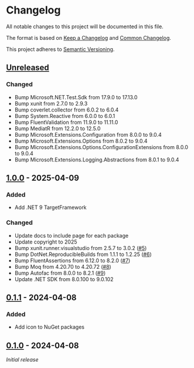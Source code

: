 # Changelog

All notable changes to this project will be documented in this file.

The format is based on [Keep a Changelog](https://keepachangelog.com/en/1.0.0/) and [Common Changelog](
https://common-changelog.org/).

This project adheres to [Semantic Versioning](https://semver.org/spec/v2.0.0.html).

## [Unreleased]

### Changed

- Bump Microsoft.NET.Test.Sdk from 17.9.0 to 17.13.0
- Bump xunit from 2.7.0 to 2.9.3
- Bump coverlet.collector from 6.0.2 to 6.0.4
- Bump System.Reactive from 6.0.0 to 6.0.1
- Bump FluentValidation from 11.9.0 to 11.11.0
- Bump MediatR from 12.2.0 to 12.5.0
- Bump Microsoft.Extensions.Configuration from 8.0.0 to 9.0.4
- Bump Microsoft.Extensions.Options from 8.0.2 to 9.0.4
- Bump Microsoft.Extensions.Options.ConfigurationExtensions from 8.0.0 to 9.0.4
- Bump Microsoft.Extensions.Logging.Abstractions from 8.0.1 to 9.0.4

## [1.0.0] - 2025-04-09

### Added

- Add .NET 9 TargetFramework

### Changed

- Update docs to include page for each package
- Update copyright to 2025
- Bump xunit.runner.visualstudio from 2.5.7 to 3.0.2 ([#5](https://github.com/xtracked/staples-dotnet/pull/5))
- Bump DotNet.ReproducibleBuilds from 1.1.1 to 1.2.25 ([#6](https://github.com/xtracked/staples-dotnet/pull/6))
- Bump FluentAssertions from 6.12.0 to 8.2.0 ([#7](https://github.com/xtracked/staples-dotnet/pull/7))
- Bump Moq from 4.20.70 to 4.20.72 ([#8](https://github.com/xtracked/staples-dotnet/pull/8))
- Bump Autofac from 8.0.0 to 8.2.1 ([#9](https://github.com/xtracked/staples-dotnet/pull/9))
- Update .NET SDK from 8.0.100 to 9.0.102

## [0.1.1] - 2024-04-08

### Added

- Add icon to NuGet packages

## [0.1.0] - 2024-04-08

*Initial release*

[unreleased]: https://github.com/xtracked/staples-dotnet/compare/1.0.0...HEAD
[1.0.0]: https://github.com/xtracked/staples-dotnet/compare/0.1.1...1.0.0
[0.1.1]: https://github.com/xtracked/staples-dotnet/compare/0.1.0...0.1.1
[0.1.0]: https://github.com/xtracked/staples-dotnet/releases/tag/0.1.0